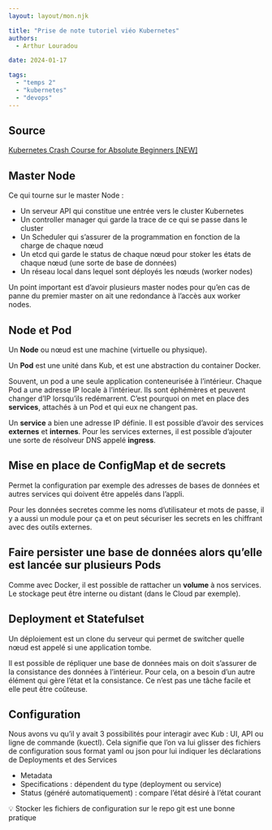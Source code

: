 ```yaml
---
layout: layout/mon.njk

title: "Prise de note tutoriel viéo Kubernetes"
authors:
  - Arthur Louradou

date: 2024-01-17

tags: 
  - "temps 2"
  - "kubernetes"
  - "devops"
---
```


## Source

[Kubernetes Crash Course for Absolute Beginners [NEW]](https://www.youtube.com/watch?v=s_o8dwzRlu4)

## Master Node

Ce qui tourne sur le master Node :

- Un serveur API qui constitue une entrée vers le cluster Kubernetes
- Un controller manager qui garde la trace de ce qui se passe dans le cluster
- Un Scheduler qui s’assurer de la programmation en fonction de la charge de chaque nœud
- Un etcd qui garde le status de chaque nœud pour stoker les états de chaque nœud (une sorte de base de données)
- Un réseau local dans lequel sont déployés les nœuds (worker nodes)

Un point important est d’avoir plusieurs master nodes pour qu’en cas de panne du premier master on ait une redondance à l’accès aux worker nodes.

## Node et Pod

Un **Node** ou nœud est une machine (virtuelle ou physique).

Un **Pod** est une unité dans Kub, et est une abstraction du container Docker.

Souvent, un pod a une seule application conteneurisée à l’intérieur. Chaque Pod a une adresse IP locale à l’intérieur. Ils sont éphémères et peuvent changer d’IP lorsqu’ils redémarrent. C’est pourquoi on met en place des **services**, attachés à un Pod et qui eux ne changent pas.

Un **service** a bien une adresse IP définie. Il est possible d’avoir des services **externes** et **internes**. Pour les services externes, il est possible d’ajouter une sorte de résolveur DNS appelé **ingress**.

## Mise en place de ConfigMap et de secrets

Permet la configuration par exemple des adresses de bases de données et autres services qui doivent être appelés dans l’appli.

Pour les données secretes comme les noms d’utilisateur et mots de passe, il y a aussi un module pour ça et on peut sécuriser les secrets en les chiffrant avec des outils externes.

## Faire persister une base de données alors qu’elle est lancée sur plusieurs Pods

Comme avec Docker, il est possible de rattacher un **volume** à nos services. Le stockage peut être interne ou distant (dans le Cloud par exemple).

## Deployment et Statefulset

Un déploiement est un clone du serveur qui permet de switcher quelle nœud est appelé si une application tombe.

Il est possible de répliquer une base de données mais on doit s’assurer de la consistance des données à l’intérieur. Pour cela, on a besoin d’un autre élément qui gère l’état et la consistance. Ce n’est pas une tâche facile et elle peut être coûteuse.

## Configuration

Nous avons vu qu’il y avait 3 possibilités pour interagir avec Kub : UI, API ou ligne de commande (kuectl). Cela signifie que l’on va lui glisser des fichiers de configuration sous format yaml ou json pour lui indiquer les déclarations de Deployments et des Services

- Metadata
- Specifications : dépendent du type (deployment ou service)
- Status (généré automatiquement) : compare l’état désiré à l’état courant

<aside>
💡 Stocker les fichiers de configuration sur le repo git est une bonne pratique

</aside>
